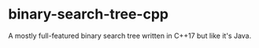 # binary-search-tree-cpp
A mostly full-featured binary search tree written in C++17 but like it's Java.

